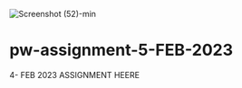 ![Screenshot (52)-min](https://user-images.githubusercontent.com/93191768/219868232-6a1871ac-b891-4104-8abe-e66c51d05bf5.png)
# pw-assignment-5-FEB-2023
4- FEB 2023 ASSIGNMENT HEERE 
